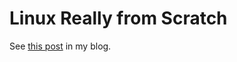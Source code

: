 # Linux Really from Scratch

See [this post][1] in my blog.

[1]: http://elektito.com/2018/12/15/linux-really-from-scratch/
